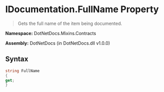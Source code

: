 # IDocumentation.FullName Property
> Gets the full name of the item being documented.

**Namespace:** DotNetDocs.Mixins.Contracts

**Assembly:** DotNetDocs (in DotNetDocs.dll v1.0.0)
## Syntax
```csharp
string FullName
{
get;
}
```
